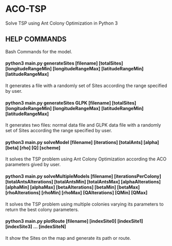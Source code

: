 # ACO-TSP
Solve TSP using Ant Colony Optimization in Python 3

## HELP COMMANDS
Bash Commands for the model.

#### python3 main.py generateSites [filename] [totalSites] [longitudeRangeMin] [longitudeRangeMax] [latitudeRangeMin] [latitudeRangeMax]

It generates a file with a randomly set of Sites according the range specified by user.

#### python3 main.py generateSites GLPK [filename] [totalSites] [longitudeRangeMin] [longitudeRangeMax] [latitudeRangeMin] [latitudeRangeMax]

It generates two files: normal data file and GLPK data file with a randomly set of Sites according the range specified by user.

#### python3 main.py solveModel [filename] [iterations] [totalAnts] [alpha] [beta] [rho] [Q] [scheme]

It solves the TSP problem using Ant Colony Optimization according the ACO parameters gived by user.

#### python3 main.py solveMultipleModels [filename] [iterationsPerColony] [totalAntsAlterations] [totalAntsMin] [totalAntsMax] [alphaAlterations] [alphaMin] [alphaMax] [betaAlterations] [betaMin] [betaMax] [rhoAlterations] [rhoMin] [rhoMax] [QAlterations] [QMin] [QMax]

It solves the TSP problem using multiple colonies varying its parameters to return the best colony parameters. 

#### python3 main.py plotRoute [filename] [indexSite0] [indexSite1] [indexSite3] ... [indexSiteN]

It show the Sites on the map and generate its path or route.
